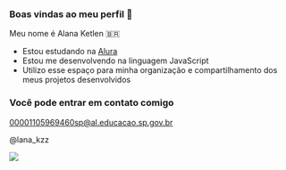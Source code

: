 ### Boas vindas ao meu perfil 🖤

Meu nome é Alana Ketlen 🇧🇷

- Estou estudando na [Alura](https://www.alura.com.br)
- Estou me desenvolvendo na linguagem JavaScript
- Utilizo esse espaço para minha organização e compartilhamento dos meus projetos desenvolvidos

### Você pode entrar em contato comigo

00001105969460sp@al.educacao.sp.gov.br

@lana_kzz

  ![](https://media1.tenor.com/m/WDbzWHQu3iQAAAAd/black-cat-filing-nails.gif)
  
